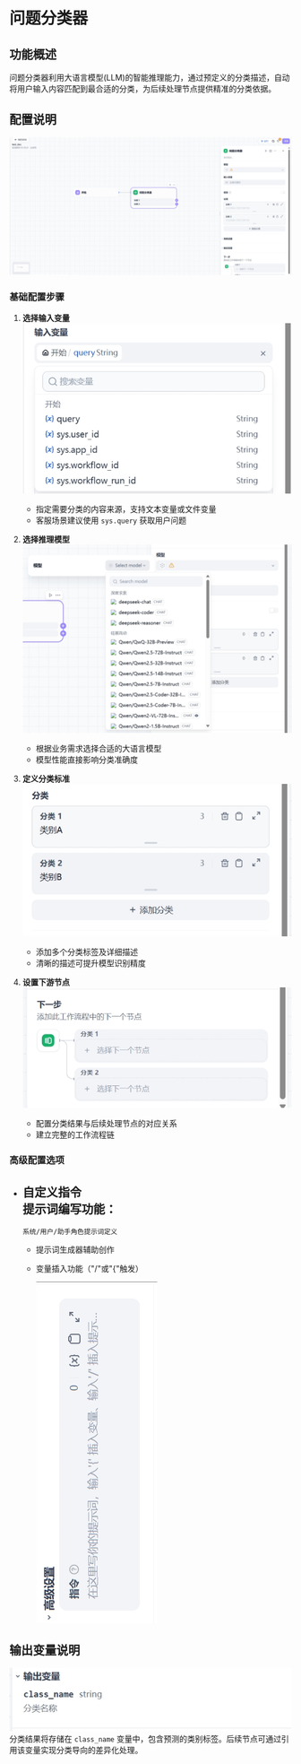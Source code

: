 # 问题分类器

## 功能概述

问题分类器利用大语言模型(LLM)的智能推理能力，通过预定义的分类描述，自动将用户输入内容匹配到最合适的分类，为后续处理节点提供精准的分类依据。

## 配置说明

![问题分类器配置界面](../../../public/question-class1.png)

### 基础配置步骤

1. **选择输入变量**
    ![选择变量](../../../public/question-class2.png)
   - 指定需要分类的内容来源，支持文本变量或文件变量
   - 客服场景建议使用 `sys.query` 获取用户问题

2. **选择推理模型**
    ![选择模型](../../../public/question-class3.png)
   - 根据业务需求选择合适的大语言模型
   - 模型性能直接影响分类准确度

3. **定义分类标准**
    ![分类标准](../../../public/question-class4.png)
   - 添加多个分类标签及详细描述
   - 清晰的描述可提升模型识别精度

4. **设置下游节点**
    ![下游节点](../../../public/question-class5.png)
   - 配置分类结果与后续处理节点的对应关系
   - 建立完整的工作流程链

### 高级配置选项

- **自定义指令**  
    提示词编写功能：
  - 
      系统/用户/助手角色提示词定义
  - 
      提示词生成器辅助创作
  - 
      变量插入功能（"/"或"{"触发）

      ![提示词编辑界面](../../../public/question-class6.png)
 

## 输出变量说明
![输出变量说明](../../../public/question-class7.png)
分类结果将存储在 `class_name` 变量中，包含预测的类别标签。后续节点可通过引用该变量实现分类导向的差异化处理。